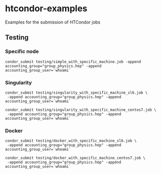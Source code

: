# htcondor-examples
Examples for the submission of HTCondor jobs


## Testing

### Specific node
```
condor_submit testing/simple_with_specific_machine.job -append accounting_group="group_physics.hep" -append accounting_group_user=`whoami`
```

### Singularity
```
condor_submit testing/singularity_with_specific_machine_sl6.job \
 -append accounting_group="group_physics.hep" -append accounting_group_user=`whoami`

condor_submit testing/singularity_with_specific_machine_centos7.job \
 -append accounting_group="group_physics.hep" -append accounting_group_user=`whoami`
```

### Docker
```
condor_submit testing/docker_with_specific_machine_sl6.job \
 -append accounting_group="group_physics.hep" -append accounting_group_user=`whoami`

condor_submit testing/docker_with_specific_machine_centos7.job \
 -append accounting_group="group_physics.hep" -append accounting_group_user=`whoami`
```
